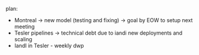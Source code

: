 plan:
- Montreal -> new model (testing and fixing) -> goal by EOW to setup next meeting
- Tesler pipelines -> technical debt due to iandi new deployments and scaling
- IandI in Tesler - weekly dwp 